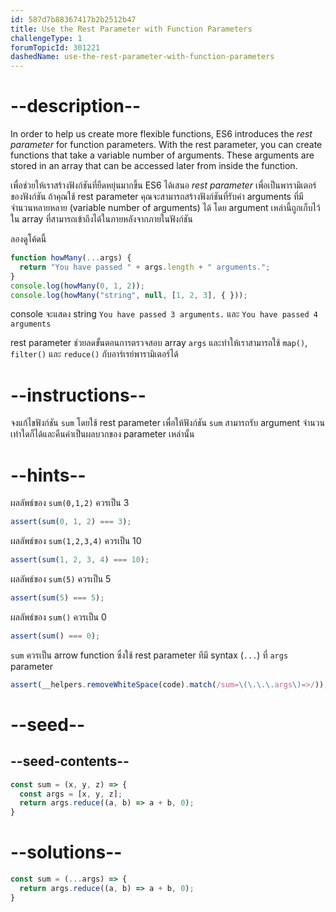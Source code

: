 ```yaml
---
id: 587d7b88367417b2b2512b47
title: Use the Rest Parameter with Function Parameters
challengeType: 1
forumTopicId: 301221
dashedName: use-the-rest-parameter-with-function-parameters
---
```


# --description--

In order to help us create more flexible functions, ES6 introduces the <dfn>rest parameter</dfn> for function parameters. With the rest parameter, you can create functions that take a variable number of arguments. These arguments are stored in an array that can be accessed later from inside the function.


เพื่อช่วยให้เราสร้างฟังก์ชันที่ยืดหยุ่นมากขึ้น ES6 ได้เสนอ <dfn>rest parameter</dfn> เพื่อเป็นพารามิเตอร์ของฟังก์ชัน ถ้าคุณใช้ rest parameter คุณจะสามารถสร้างฟังก์ชันที่รับค่า arguments ที่มีจำนวนหลายหลาย (variable number of arguments) ได้ โดย argument เหล่านี้ถูกเก็บไว้ใน array ที่สามารถเข้าถึงได้ในภายหลังจากภายในฟังก์ชัน

ลองดูโค้ดนี้

```js
function howMany(...args) {
  return "You have passed " + args.length + " arguments.";
}
console.log(howMany(0, 1, 2));
console.log(howMany("string", null, [1, 2, 3], { }));
```

console จะแสดง string `You have passed 3 arguments.` และ `You have passed 4 arguments`

rest parameter ช่วยลดขั้นตอนการตรวจสอบ array `args` และทำให้เราสามารถใช้ `map()`, `filter()` และ `reduce()` กับอาร์เรย์พารามิเตอร์ได้

# --instructions--

จงแก้ไขฟังก์ชัน `sum` โดยใช้ rest parameter เพื่อให้ฟังก์ชัน `sum` สามารถรับ argument จำนวนเท่าใดก็ได้และคืนค่าเป็นผลบวกของ parameter เหล่านั้น

# --hints--

ผลลัพธ์ของ `sum(0,1,2)` ควรเป็น 3

```js
assert(sum(0, 1, 2) === 3);
```

ผลลัพธ์ของ `sum(1,2,3,4)` ควรเป็น 10

```js
assert(sum(1, 2, 3, 4) === 10);
```

ผลลัพธ์ของ `sum(5)` ควรเป็น 5

```js
assert(sum(5) === 5);
```

ผลลัพธ์ของ `sum()` ควรเป็น 0

```js
assert(sum() === 0);
```

`sum` ควรเป็น  arrow function ซึ่งใช้ rest parameter ทีมี syntax (`...`) ที่ `args` parameter 


```js
assert(__helpers.removeWhiteSpace(code).match(/sum=\(\.\.\.args\)=>/));
```

# --seed--

## --seed-contents--

```js
const sum = (x, y, z) => {
  const args = [x, y, z];
  return args.reduce((a, b) => a + b, 0);
}
```

# --solutions--

```js
const sum = (...args) => {
  return args.reduce((a, b) => a + b, 0);
}
```
